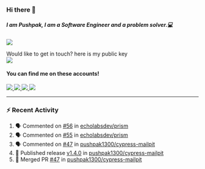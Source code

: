 ### Hi there 👋


##### I am Pushpak, I am a Software Engineer and a problem solver.💻

![](https://komarev.com/ghpvc/?username=pushpak1300)

 Would like to get in touch? here is my public key 
 <br> <a href='https://keybase.io/pushpak1300'><img src="https://img.shields.io/keybase/pgp/pushpak1300?color=pinl&label=PGP&style=for-the-badge"/></a></br>
#### You can find me on these accounts!
<p>
<a href='https://twitter.com/pushpak1300'><a href="https://pushpak1300.me/" target="_blank">
  <img src="https://img.shields.io/badge/website-%23E34F26.svg?&style=for-the-badge" />
</a> 
 
 <a href="https://twitter.com/pushpak1300" target="_blank">
  <img src="https://img.shields.io/badge/twitter-%231DA1F2.svg?&style=for-the-badge&logo=twitter&logoColor=white" />
</a> 

<a href="https://www.linkedin.com/in/pushpak-c-286b17b1/" target="_blank">
  <img src="https://img.shields.io/badge/linkedin-%230077B5.svg?&style=for-the-badge&logo=linkedin&logoColor=white" />
</a> 

<a href="https://dev.to/pushpak1300/" target="_blank">
  <img src="http://img.shields.io/badge/dev.to-gray?style=for-the-badge&logo=dev.to&?logoColor=white?logoWidth=100?label=" />
</a> 


</p>

---

### ⚡ Recent Activity

<!--START_SECTION:activity-->
1. 🗣 Commented on [#56](https://github.com/echolabsdev/prism/issues/56#issuecomment-2466571837) in [echolabsdev/prism](https://github.com/echolabsdev/prism)
2. 🗣 Commented on [#55](https://github.com/echolabsdev/prism/pull/55#issuecomment-2466570517) in [echolabsdev/prism](https://github.com/echolabsdev/prism)
3. 🗣 Commented on [#47](https://github.com/pushpak1300/cypress-mailpit/pull/47#issuecomment-2466212901) in [pushpak1300/cypress-mailpit](https://github.com/pushpak1300/cypress-mailpit)
4. 🚀 Published release [v1.4.0](https://github.com/pushpak1300/cypress-mailpit/releases/tag/v1.4.0) in [pushpak1300/cypress-mailpit](https://github.com/pushpak1300/cypress-mailpit)
5. 🎉 Merged PR [#47](https://github.com/pushpak1300/cypress-mailpit/pull/47) in [pushpak1300/cypress-mailpit](https://github.com/pushpak1300/cypress-mailpit)
<!--END_SECTION:activity-->
